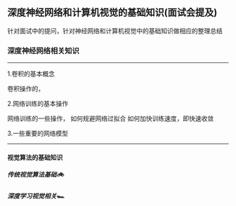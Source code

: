 ## 深度神经网络和计算机视觉的基础知识(面试会提及)
针对面试中的提问，针对神经网络和计算机视觉中的基础知识做相应的整理总结
### 深度神经网络相关知识

******************************************************
1.卷积的基本概念


卷积操作的，


2.网络训练的基本操作


网络训练的一些操作，
如何规避网络过拟合
如何加快训练速度，即快速收敛



3.一些重要的网络模型

********************************************************

#### 视觉算法的基础知识

##### 传统视觉算法基础🚲



##### 深度学习视觉相关🏎


